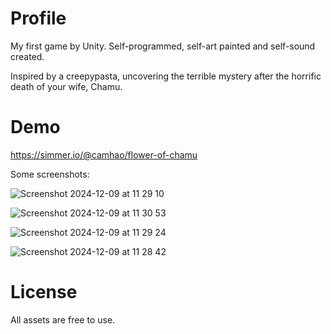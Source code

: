# Profile
My first game by Unity. Self-programmed, self-art painted and self-sound created.


Inspired by a creepypasta, uncovering the terrible mystery after the horrific death of your wife, Chamu. 


# Demo
https://simmer.io/@camhao/flower-of-chamu

Some screenshots:

![Screenshot 2024-12-09 at 11 29 10](https://github.com/user-attachments/assets/43513c86-2ec3-467b-87c4-766dabbf331c)

![Screenshot 2024-12-09 at 11 30 53](https://github.com/user-attachments/assets/4c577b06-8fa9-4186-9ed8-0d31b7479ce9)

![Screenshot 2024-12-09 at 11 29 24](https://github.com/user-attachments/assets/df024d1b-683a-4932-8b93-460a6b216d98)

![Screenshot 2024-12-09 at 11 28 42](https://github.com/user-attachments/assets/b1392893-2952-4e61-a613-35ef5d064496)

# License
All assets are free to use.

